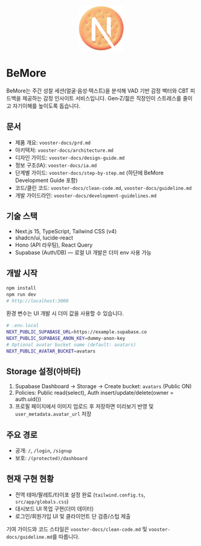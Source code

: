 <p align="center">
  <img alt="BeMore" src="public/easynext.png" width="120" />
</p>

# BeMore

BeMore는 주간 성찰 세션(얼굴·음성·텍스트)을 분석해 VAD 기반 감정 벡터와 CBT 피드백을 제공하는 감정 인사이트 서비스입니다. Gen‑Z/젊은 직장인이 스트레스를 줄이고 자기이해를 높이도록 돕습니다.

## 문서
- 제품 개요: `vooster-docs/prd.md`
- 아키텍처: `vooster-docs/architecture.md`
- 디자인 가이드: `vooster-docs/design-guide.md`
- 정보 구조(IA): `vooster-docs/ia.md`
- 단계별 가이드: `vooster-docs/step-by-step.md` (하단에 BeMore Development Guide 포함)
- 코드/클린 코드: `vooster-docs/clean-code.md`, `vooster-docs/guideline.md`
- 개발 가이드라인: `vooster-docs/development-guidelines.md`

## 기술 스택
- Next.js 15, TypeScript, Tailwind CSS (v4)
- shadcn/ui, lucide-react
- Hono (API 라우팅), React Query
- Supabase (Auth/DB) — 로컬 UI 개발은 더미 env 사용 가능

## 개발 시작
```bash
npm install
npm run dev
# http://localhost:3000
```

환경 변수는 UI 개발 시 더미 값을 사용할 수 있습니다.
```bash
# .env.local
NEXT_PUBLIC_SUPABASE_URL=https://example.supabase.co
NEXT_PUBLIC_SUPABASE_ANON_KEY=dummy-anon-key
# Optional avatar bucket name (default: avatars)
NEXT_PUBLIC_AVATAR_BUCKET=avatars
```

## Storage 설정(아바타)
1) Supabase Dashboard → Storage → Create bucket: `avatars` (Public ON)
2) Policies: Public read(select), Auth insert/update/delete(owner = auth.uid())
3) 프로필 페이지에서 이미지 업로드 후 저장하면 미리보기 반영 및 `user_metadata.avatar_url` 저장

## 주요 경로
- 공개: `/`, `/login`, `/signup`
- 보호: `/(protected)/dashboard`

## 현재 구현 현황
- 전역 테마/팔레트/타이포 설정 완료 (`tailwind.config.ts`, `src/app/globals.css`)
- 대시보드 UI 목업 구현(더미 데이터)
- 로그인/회원가입 UI 및 클라이언트 단 검증/스텁 제출

기여 가이드와 코드 스타일은 `vooster-docs/clean-code.md` 및 `vooster-docs/guideline.md`를 따릅니다.
